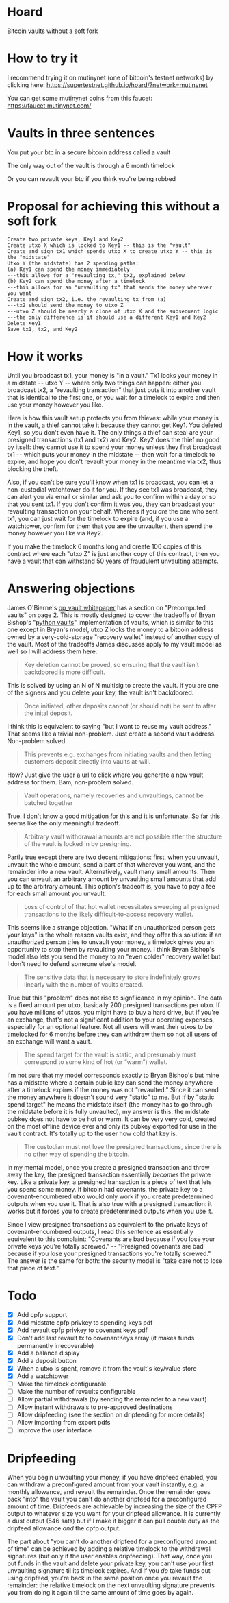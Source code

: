# Hoard
Bitcoin vaults without a soft fork

# How to try it
I recommend trying it on mutinynet (one of bitcoin's testnet networks) by clicking here: https://supertestnet.github.io/hoard/?network=mutinynet

You can get some mutinynet coins from this faucet: https://faucet.mutinynet.com/

# Vaults in three sentences

You put your btc in a secure bitcoin address called a vault

The only way out of the vault is through a 6 month timelock

Or you can revault your btc if you think you're being robbed

# Proposal for achieving this without a soft fork

```
Create two private keys, Key1 and Key2
Create utxo X which is locked to Key1 -- this is the "vault"
Create and sign tx1 which spends utxo X to create utxo Y -- this is the "midstate"
Utxo Y (the midstate) has 2 spending paths:
(a) Key1 can spend the money immediately
---this allows for a "revaulting tx," tx2, explained below
(b) Key2 can spend the money after a timelock
---this allows for an "unvaulting tx" that sends the money wherever you want
Create and sign tx2, i.e. the revaulting tx from (a)
---tx2 should send the money to utxo Z
---utxo Z should be nearly a clone of utxo X and the subsequent logic
---the only difference is it should use a different Key1 and Key2
Delete Key1
Save tx1, tx2, and Key2
```

# How it works

Until you broadcast tx1, your money is "in a vault." Tx1 locks your money in a midstate -- utxo Y -- where only two things can happen: either you broadcast tx2, a "revaulting transaction" that just puts it into another vault that is identical to the first one, or you wait for a timelock to expire and then use your money however you like.

Here is how this vault setup protects you from thieves: while your money is in the vault, a thief cannot take it because they cannot get Key1. You deleted Key1, so *you* don't even have it. The only things a thief can steal are your presigned transactions (tx1 and tx2) and Key2. Key2 does the thief no good by itself: they cannot use it to spend your money unless they first broadcast tx1 -- which puts your money in the midstate -- then wait for a timelock to expire, and hope you don't revault your money in the meantime via tx2, thus blocking the theft.

Also, if you can't be sure you'll know when tx1 is broadcast, you can let a non-custodial watchtower do it for you. If they see tx1 was broadcast, they can alert you via email or similar and ask you to confirm within a day or so that you sent tx1. If you don't confirm it was you, they can broadcast your revaulting transaction on your behalf. Whereas if you *are* the one who sent tx1, you can just wait for the timelock to expire (and, if you use a watchtower, confirm for them that you are the unvaulter), then spend the money however you like via Key2.

If you make the timelock 6 months long and create 100 copies of this contract where each "utxo Z" is just another copy of this contract, then you have a vault that can withstand 50 years of fraudulent unvaulting attempts.

# Answering objections

James O'Bierne's [op_vault whitepaper](https://jameso.be/vaults.pdf) has a section on "Precomputed vaults" on page 2. This is mostly designed to cover the tradeoffs of Bryan Bishop's "[python vaults](https://github.com/kanzure/python-vaults)" implementation of vaults, which is similar to this one except in Bryan's model, utxo Z locks the money to a bitcoin address owned by a very-cold-storage "recovery wallet" instead of another copy of the vault. Most of the tradeoffs James discusses apply to my vault model as well so I will address them here.

> Key deletion cannot be proved, so ensuring that the vault isn’t backdoored is more difficult.

This is solved by using an N of N multisig to create the vault. If you are one of the signers and you delete your key, the vault isn't backdoored.

> Once initiated, other deposits cannot (or should not) be sent to after the inital deposit.

I think this is equivalent to saying "but I want to reuse my vault address." That seems like a trivial non-problem. Just create a second vault address. Non-problem solved.

> This prevents e.g. exchanges from initiating vaults and then letting customers deposit directly into vaults at-will.

How? Just give the user a url to click where you generate a new vault address for them. Bam, non-problem solved.

> Vault operations, namely recoveries and unvaultings, cannot be batched together

True. I don't know a good mitigation for this and it is unfortunate. So far this seems like the only meaningful tradeoff.

> Arbitrary vault withdrawal amounts are not possible after the structure of the vault is locked in by presigning.

Partly true except there are two decent mitigations: first, when you unvault, unvault the whole amount, send a part of that wherever you want, and the remainder into a new vault. Alternatively, vault many small amounts. Then you can unvault an arbitrary amount by unvaulting small amounts that add up to the arbitrary amount. This option's tradeoff is, you have to pay a fee for each small amount you unvault.

> Loss of control of that hot wallet necessitates sweeping all presigned transactions to the likely difficult-to-access recovery wallet.

This seems like a strange objection. "What if an unauthorized person gets your keys" is the whole reason vaults exist, and they offer this solution: if an unauthorized person tries to unvault your money, a timelock gives you an opportunity to stop them by revaulting your money. I think Bryan Bishop's model also lets you send the money to an "even colder" recovery wallet but I don't need to defend someone else's model.

> The sensitive data that is necessary to store indefinitely grows linearly with the number of vaults created.

True but this "problem" does not rise to signfiicance in my opinion. The data is a fixed amount per utxo, basically 200 presigned transactions per utxo. If you have millions of utxos, you might have to buy a hard drive, but if you're an exchange, that's not a significant addition to your operating expenses, especially for an optional feature. Not all users will want their utxos to be timelocked for 6 months before they can withdraw them so not all users of an exchange will want a vault.

> The spend target for the vault is static, and presumably must correspond to some kind of hot (or “warm”) wallet.

I'm not sure that my model corresponds exactly to Bryan Bishop's but mine has a midstate where a certain public key can send the money anywhere after a timelock expires if the money was not "revaulted." Since it can send the money anywhere it doesn't sound very "static" to me. But if by "static spend target" he means the midstate itself (the money has to go through the midstate before it is fully unvaulted), my answer is this: the midstate pubkey does not have to be hot or warm. It can be very very cold, created on the most offline device ever and only its pubkey exported for use in the vault contract. It's totally up to the user how cold that key is.

> The custodian must not lose the presigned transactions, since there is no other way of spending the bitcoin.

In my mental model, once you create a presigned transaction and throw away the key, the presigned transaction essentially *becomes* the private key. Like a private key, a presigned transaction is a piece of text that lets you spend some money. If bitcoin had covenants, the private key to a covenant-encumbered utxo would only work if you create predetermined outputs when you use it. That is also true with a presigned transaction: it works but it forces you to create predetermined outputs when you use it.

Since I view presigned transactions as equivalent to the private keys of covenant-encumbered outputs, I read this sentence as essentially equivalent to this complaint: "Covenants are bad because if you lose your private keys you're totally screwed." -- "Presigned covenants are bad because if you lose your presigned transactions you're totally screwed." The answer is the same for both: the security model is "take care not to lose that piece of text."

# Todo

- [x] Add cpfp support
- [x] Add midstate cpfp privkey to spending keys pdf
- [x] Add revault cpfp privkey to covenant keys pdf
- [x] Don't add last revault tx to covenantKeys array (it makes funds permanently irrecoverable)
- [x] Add a balance display
- [x] Add a deposit button
- [x] When a utxo is spent, remove it from the vault's key/value store
- [x] Add a watchtower
- [ ] Make the timelock configurable
- [ ] Make the number of revaults configurable
- [ ] Allow partial withdrawals (by sending the remainder to a new vault)
- [ ] Allow instant withdrawals to pre-approved destinations
- [ ] Allow dripfeeding (see the section on dripfeeding for more details)
- [ ] Allow importing from export pdfs
- [ ] Improve the user interface

# Dripfeeding

When you begin unvaulting your money, if you have dripfeed enabled, you can withdraw a preconfigured amount from your vault instantly, e.g. a monthly allowance, and revault the remainder. Once the remainder goes back "into" the vault you can't do another dripfeed for a preconfigured amount of time. Dripfeeds are achievable by increasing the size of the CPFP output to whatever size you want for your dripfeed allowance. It is currently a dust output (546 sats) but if I make it bigger it can pull double duty as the dripfeed allowance *and* the cpfp output.

The part about "you can't do another dripfeed for a preconfigured amount of time" can be achieved by adding a relative timelock to the withdrawal signatures (but only if the user enables dripfeeding). That way, once you put funds in the vault and delete your private key, you can't use your first unvaulting signature til its timelock expires. And if you *do* take funds out using dripfeed, you're back in the same position once you revault the remainder: the relative timelock on the next unvaulting signature prevents you from doing it again til the same amount of time goes by again.
